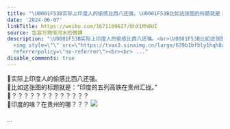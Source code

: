 ```yaml
---
title: "\U0001F53B实际上印度人的偷感比西八还强。\U0001F53B比如这张图的标题就是：“印度的五列高铁在贵州汇拢。”\U0001F53B？？？？？？？？？？？？？\U0001F53B印度的啥？在贵州的哪？？？..."
date: '2024-06-07'
linkTitle: https://weibo.com/1671109627/OhX1MhBUI
source: 包容万物恒河水的微博
description: "\U0001F53B实际上印度人的偷感比西八还强。<br>\U0001F53B比如这张图的标题就是：“印度的五列高铁在贵州汇拢。”<br>\U0001F53B？？？？？？？？？？？？？<br>\U0001F53B印度的啥？在贵州的哪？？？
  <img style=\"\" src=\"https://tvax3.sinaimg.cn/large/639b1bfbly1hqh8wx71k7j20u012jtt2.jpg\"
  referrerpolicy=\"no-referrer\"><br><br> ..."
disable_comments: true
---
```

🔻实际上印度人的偷感比西八还强。<br>🔻比如这张图的标题就是：“印度的五列高铁在贵州汇拢。”<br>🔻？？？？？？？？？？？？？<br>🔻印度的啥？在贵州的哪？？？ <img style="" src="https://tvax3.sinaimg.cn/large/639b1bfbly1hqh8wx71k7j20u012jtt2.jpg" referrerpolicy="no-referrer"><br><br> ...
